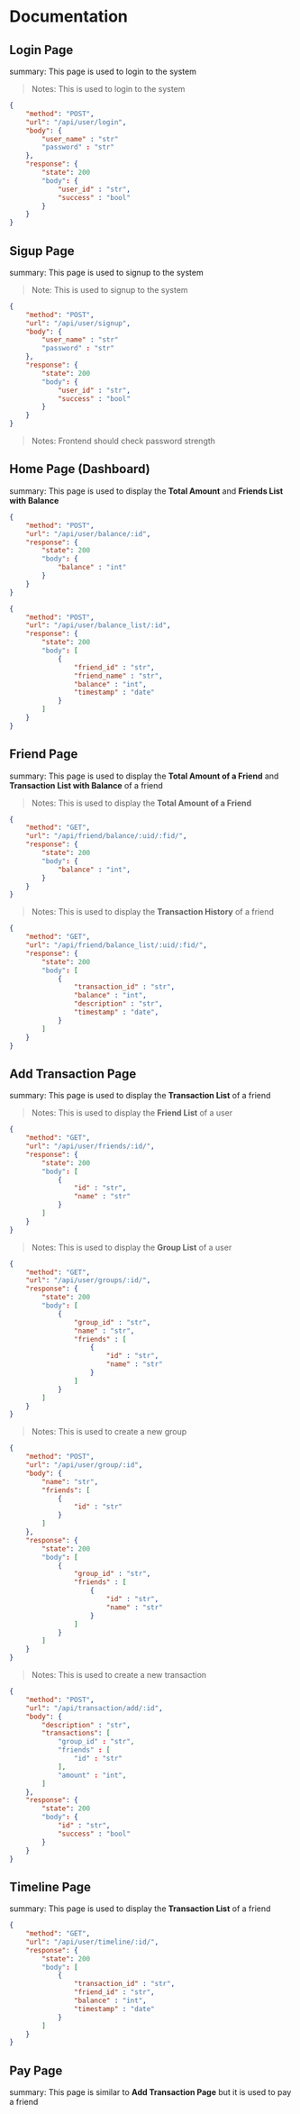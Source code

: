 # Documentation

## Login Page

summary: This page is used to login to the system
> Notes: This is used to login to the system

```json
{
    "method": "POST",
    "url": "/api/user/login",
    "body": {
        "user_name" : "str"
        "password" : "str"
    },
    "response": {
        "state": 200
        "body": {
            "user_id" : "str",
            "success" : "bool"
        }
    }
}
```

## Sigup Page

summary: This page is used to signup to the system
> Note: This is used to signup to the system

```json
{
    "method": "POST",
    "url": "/api/user/signup",
    "body": {
        "user_name" : "str"
        "password" : "str"
    },
    "response": {
        "state": 200
        "body": {
            "user_id" : "str",
            "success" : "bool"
        }
    }
}
```

> Notes: Frontend should check password strength

## Home Page (Dashboard)

summary: This page is used to display the **Total Amount** and **Friends List with Balance**

```json
{
    "method": "POST",
    "url": "/api/user/balance/:id",
    "response": {
        "state": 200
        "body": {
            "balance" : "int"
        }
    }
}
```

```json
{
    "method": "POST",
    "url": "/api/user/balance_list/:id",
    "response": {
        "state": 200
        "body": [
            {
                "friend_id" : "str",
                "friend_name" : "str",
                "balance" : "int",
                "timestamp" : "date"
            }
        ]
    }
}
```

## Friend Page

summary: This page is used to display the **Total Amount of a Friend** and **Transaction List with Balance** of a friend
> Notes: This is used to display the **Total Amount of a Friend**

```json
{
    "method": "GET",
    "url": "/api/friend/balance/:uid/:fid/",
    "response": {
        "state": 200
        "body": {
            "balance" : "int",
        }
    }
}
```

> Notes: This is used to display the **Transaction History** of a friend

```json
{
    "method": "GET",
    "url": "/api/friend/balance_list/:uid/:fid/",
    "response": {
        "state": 200
        "body": [
            {
                "transaction_id" : "str",
                "balance" : "int",
                "description" : "str",
                "timestamp" : "date",
            }
        ]
    }
}
```

## Add Transaction Page

summary: This page is used to display the **Transaction List** of a friend
> Notes: This is used to display the **Friend List** of a user

```json
{
    "method": "GET",
    "url": "/api/user/friends/:id/",
    "response": {
        "state": 200
        "body": [
            {
                "id" : "str",
                "name" : "str"
            }
        ]
    }
}
```

> Notes: This is used to display the **Group List** of a user

```json
{
    "method": "GET",
    "url": "/api/user/groups/:id/",
    "response": {
        "state": 200
        "body": [
            {
                "group_id" : "str",
                "name" : "str",
                "friends" : [
                    {
                        "id" : "str",
                        "name" : "str"
                    }
                ]
            }
        ]
    }
}
```

> Notes: This is used to create a new group

```json
{
    "method": "POST",
    "url": "/api/user/group/:id",
    "body": {
        "name": "str",
        "friends": [
            {
                "id" : "str"
            }
        ]
    },
    "response": {
        "state": 200
        "body": [
            {
                "group_id" : "str",
                "friends" : [
                    {
                        "id" : "str",
                        "name" : "str"
                    }
                ]
            }
        ]
    }
}
```

> Notes: This is used to create a new transaction

```json
{
    "method": "POST",
    "url": "/api/transaction/add/:id",
    "body": {
        "description" : "str",
        "transactions": [
            "group_id" : "str",
            "friends" : [
                "id" : "str"
            ],
            "amount" : "int",
        ]
    },
    "response": {
        "state": 200
        "body": {
            "id" : "str",
            "success" : "bool"
        }
    }
}
```

## Timeline Page

summary: This page is used to display the **Transaction List** of a friend

```json
{
    "method": "GET",
    "url": "/api/user/timeline/:id/",
    "response": {
        "state": 200
        "body": [
            {
                "transaction_id" : "str",
                "friend_id" : "str",
                "balance" : "int",
                "timestamp" : "date"
            }
        ]
    }
}
```

## Pay Page

summary: This page is similar to **Add Transaction Page** but it is used to pay a friend
